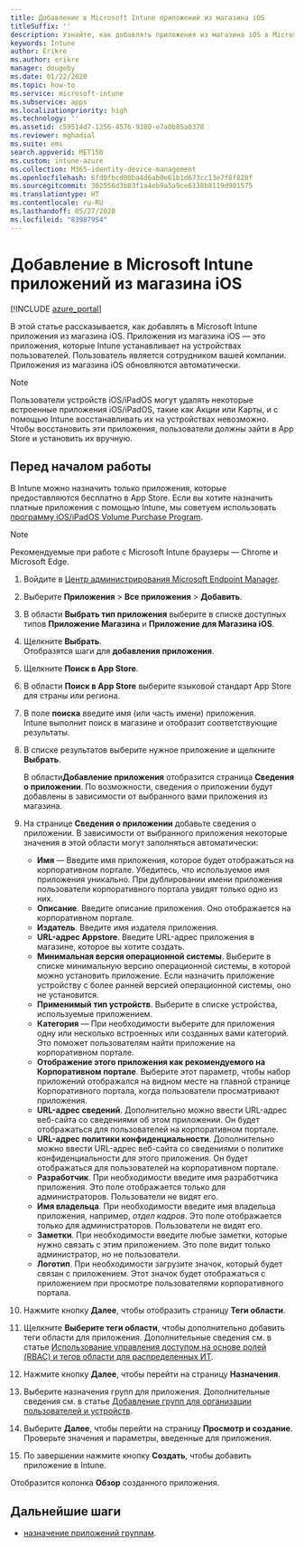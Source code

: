 ```yaml
---
title: Добавление в Microsoft Intune приложений из магазина iOS
titleSuffix: ''
description: Узнайте, как добавлять приложения из магазина iOS в Microsoft Intune. Можно назначить приложения, используя этот метод, если приложения предоставляются бесплатно в магазине приложений.
keywords: Intune
author: Erikre
ms.author: erikre
manager: dougeby
ms.date: 01/22/2020
ms.topic: how-to
ms.service: microsoft-intune
ms.subservice: apps
ms.localizationpriority: high
ms.technology: ''
ms.assetid: c59514d7-1256-4576-9380-e7a0b85a0378
ms.reviewer: mghadial
ms.suite: ems
search.appverid: MET150
ms.custom: intune-azure
ms.collection: M365-identity-device-management
ms.openlocfilehash: 6fd0fbcd00ba4d6ab0e61b1d673cc13e7f8f828f
ms.sourcegitcommit: 302556d3b03f1a4eb9a5a9ce6138b8119d901575
ms.translationtype: HT
ms.contentlocale: ru-RU
ms.lasthandoff: 05/27/2020
ms.locfileid: "83987954"
---
```

# <a name="add-ios-store-apps-to-microsoft-intune"></a>Добавление в Microsoft Intune приложений из магазина iOS

[!INCLUDE [azure_portal](../includes/azure_portal.md)]

В этой статье рассказывается, как добавлять в Microsoft Intune приложения из магазина iOS. Приложения из магазина iOS — это приложения, которые Intune устанавливает на устройствах пользователей. Пользователь является сотрудником вашей компании. Приложения из магазина iOS обновляются автоматически.

>[!NOTE]
>Пользователи устройств iOS/iPadOS могут удалять некоторые встроенные приложения iOS/iPadOS, такие как Акции или Карты, и с помощью Intune восстанавливать их на устройствах невозможно. Чтобы восстановить эти приложения, пользователи должны зайти в App Store и установить их вручную.

## <a name="before-you-start"></a>Перед началом работы

В Intune можно назначить только приложения, которые предоставляются бесплатно в App Store. Если вы хотите назначить платные приложения с помощью Intune, мы советуем использовать [программу iOS/iPadOS Volume Purchase Program](vpp-apps-ios.md).

>[!NOTE]
>Рекомендуемые при работе с Microsoft Intune браузеры — Chrome и Microsoft Edge.

1. Войдите в [Центр администрирования Microsoft Endpoint Manager](https://go.microsoft.com/fwlink/?linkid=2109431).
2. Выберите **Приложения** > **Все приложения** > **Добавить**.
3. В области **Выбрать тип приложения** выберите в списке доступных типов **Приложение Магазина** и **Приложение для Магазина iOS**.
4. Щелкните **Выбрать**.<br>
   Отобразятся шаги для **добавления приложения**.
5. Щелкните **Поиск в App Store**.
6. В области **Поиск в App Store** выберите языковой стандарт App Store для страны или региона.
7. В поле **поиска** введите имя (или часть имени) приложения.  
    Intune выполнит поиск в магазине и отобразит соответствующие результаты.
8. В списке результатов выберите нужное приложение и щелкните **Выбрать**.<br>

   В области**Добавление приложения** отобразится страница **Сведения о приложении**. По возможности, сведения о приложении будут добавлены в зависимости от выбранного вами приложения из магазина.

9. На странице **Сведения о приложении** добавьте сведения о приложении. В зависимости от выбранного приложения некоторые значения в этой области могут заполняться автоматически:
    - **Имя** — Введите имя приложения, которое будет отображаться на корпоративном портале. Убедитесь, что используемое имя приложения уникально. При дублировании имени приложения пользователи корпоративного портала увидят только одно из них.
    - **Описание**. Введите описание приложения. Оно отображается на корпоративном портале.
    - **Издатель**. Введите имя издателя приложения.
    - **URL-адрес Appstore**. Введите URL-адрес приложения в магазине, которое вы хотите создать.
    - **Минимальная версия операционной системы**. Выберите в списке минимальную версию операционной системы, в которой можно установить приложение. Если назначить приложение устройству с более ранней версией операционной системы, оно не установится.
    - **Применимый тип устройств**. Выберите в списке устройства, используемые приложением.
    - **Категория** — При необходимости выберите для приложения одну или несколько встроенных или созданных вами категорий. Это поможет пользователям найти приложение на корпоративном портале.
    - **Отображение этого приложения как рекомендуемого на Корпоративном портале**. Выберите этот параметр, чтобы набор приложений отображался на видном месте на главной странице Корпоративного портала, когда пользователи просматривают приложения.
    - **URL-адрес сведений**. Дополнительно можно ввести URL-адрес веб-сайта со сведениями об этом приложении. Он будет отображаться для пользователей на корпоративном портале.
    - **URL-адрес политики конфиденциальности**. Дополнительно можно ввести URL-адрес веб-сайта со сведениями о политике конфиденциальности для этого приложения. Он будет отображаться для пользователей на корпоративном портале.
    - **Разработчик**. При необходимости введите имя разработчика приложения. Это поле отображается только для администраторов. Пользователи не видят его.
    - **Имя владельца**. При необходимости введите имя владельца приложения, например, *отдел кадров*. Это поле отображается только для администраторов. Пользователи не видят его.
    - **Заметки**. При необходимости введите любые заметки, которые нужно связать с этим приложением. Это поле видит только администратор, но не пользователи.
    - **Логотип**. При необходимости загрузите значок, который будет связан с приложением. Этот значок будет отображаться с приложением при просмотре пользователями корпоративного портала.
10. Нажмите кнопку **Далее**, чтобы отобразить страницу **Теги области**.
11. Щелкните **Выберите теги области**, чтобы дополнительно добавить теги области для приложения. Дополнительные сведения см. в статье [Использование управления доступом на основе ролей (RBAC) и тегов области для распределенных ИТ](../fundamentals/scope-tags.md).
12. Нажмите кнопку **Далее**, чтобы перейти на страницу **Назначения**.
13. Выберите назначения групп для приложения. Дополнительные сведения см. в статье [Добавление групп для организации пользователей и устройств](../fundamentals/groups-add.md). 
14. Выберите **Далее**, чтобы перейти на страницу **Просмотр и создание**. Проверьте значения и параметры, введенные для приложения.
15. По завершении нажмите кнопку **Создать**, чтобы добавить приложение в Intune.

Отобразится колонка **Обзор** созданного приложения.

## <a name="next-steps"></a>Дальнейшие шаги

- [назначение приложений группам](apps-deploy.md).
